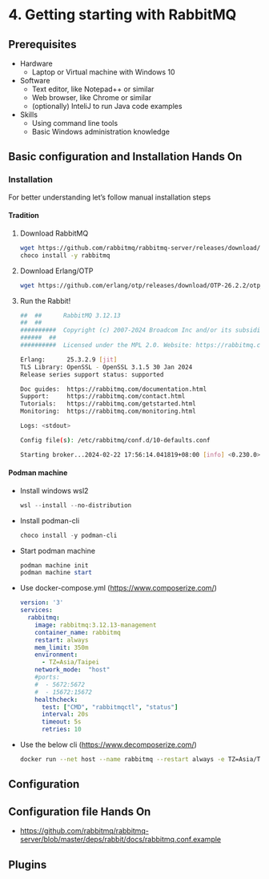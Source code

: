 # 4. Getting starting with RabbitMQ
## Prerequisites
* Hardware
  * Laptop or Virtual machine with Windows 10
* Software
  * Text editor, like Notepad++ or similar
  * Web browser, like Chrome or similar
  * (optionally) InteliJ to run Java code examples
* Skills
  * Using command line tools
  * Basic Windows administration knowledge
## Basic configuration and Installation Hands On
### Installation
For better understanding let’s follow manual installation steps
#### Tradition
1. Download RabbitMQ
   ```bash
   wget https://github.com/rabbitmq/rabbitmq-server/releases/download/v3.12.13/rabbitmq-server-windows-3.12.13.zip
   choco install -y rabbitmq 
   ```
1. Download Erlang/OTP
   ```bash
   wget https://github.com/erlang/otp/releases/download/OTP-26.2.2/otp_win64_26.2.2.exe
   ```
1. Run the Rabbit!
   ```bash
   ##  ##      RabbitMQ 3.12.13
   ##  ##
   ##########  Copyright (c) 2007-2024 Broadcom Inc and/or its subsidiaries
   ######  ##
   ##########  Licensed under the MPL 2.0. Website: https://rabbitmq.com

   Erlang:      25.3.2.9 [jit]
   TLS Library: OpenSSL - OpenSSL 3.1.5 30 Jan 2024
   Release series support status: supported

   Doc guides:  https://rabbitmq.com/documentation.html
   Support:     https://rabbitmq.com/contact.html
   Tutorials:   https://rabbitmq.com/getstarted.html
   Monitoring:  https://rabbitmq.com/monitoring.html

   Logs: <stdout>

   Config file(s): /etc/rabbitmq/conf.d/10-defaults.conf

   Starting broker...2024-02-22 17:56:14.041819+08:00 [info] <0.230.0>
   ```
#### Podman machine
* Install windows wsl2
  ```powershell
  wsl --install --no-distribution
  ```
* Install podman-cli
  ```powershell
  choco install -y podman-cli
  ```
* Start podman machine
  ```powershell
  podman machine init
  podman machine start
  ```
* Use docker-compose.yml (https://www.composerize.com/)
  ```yaml
  version: '3' 
  services:
    rabbitmq:
      image: rabbitmq:3.12.13-management
      container_name: rabbitmq
      restart: always
      mem_limit: 350m
      environment:
        - TZ=Asia/Taipei
      network_mode:  "host"  
      #ports:
      #  - 5672:5672
      #  - 15672:15672
      healthcheck:
        test: ["CMD", "rabbitmqctl", "status"]
        interval: 20s
        timeout: 5s
        retries: 10
  ```
* Use the below cli (https://www.decomposerize.com/)
  ```bash
  docker run --net host --name rabbitmq --restart always -e TZ=Asia/Taipei --health-cmd CMD,rabbitmqctl,status --health-interval 20s --health-retries 10 --health-timeout 5s -m 350m rabbitmq:3.12.13-management
  ```
## Configuration
## Configuration file Hands On
* https://github.com/rabbitmq/rabbitmq-server/blob/master/deps/rabbit/docs/rabbitmq.conf.example

## Plugins